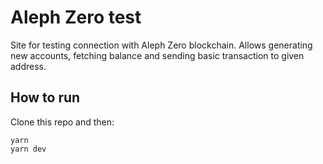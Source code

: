 # Aleph Zero test

Site for testing connection with Aleph Zero blockchain.
Allows generating new accounts, fetching balance and sending basic transaction to given address.

## How to run

Clone this repo and then:

```shell
yarn
yarn dev
```
